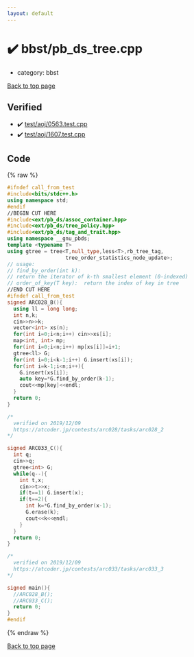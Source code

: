 ```yaml
---
layout: default
---
```


<!-- mathjax config similar to math.stackexchange -->
<script type="text/javascript" async
  src="https://cdnjs.cloudflare.com/ajax/libs/mathjax/2.7.5/MathJax.js?config=TeX-MML-AM_CHTML">
</script>
<script type="text/x-mathjax-config">
  MathJax.Hub.Config({
    TeX: { equationNumbers: { autoNumber: "AMS" }},
    tex2jax: {
      inlineMath: [ ['$','$'] ],
      processEscapes: true
    },
    "HTML-CSS": { matchFontHeight: false },
    displayAlign: "left",
    displayIndent: "2em"
  });
</script>

<script type="text/javascript" src="https://cdnjs.cloudflare.com/ajax/libs/jquery/3.4.1/jquery.min.js"></script>
<script src="https://cdn.jsdelivr.net/npm/jquery-balloon-js@1.1.2/jquery.balloon.min.js" integrity="sha256-ZEYs9VrgAeNuPvs15E39OsyOJaIkXEEt10fzxJ20+2I=" crossorigin="anonymous"></script>
<script type="text/javascript" src="../../assets/js/copy-button.js"></script>
<link rel="stylesheet" href="../../assets/css/copy-button.css" />


# :heavy_check_mark: bbst/pb_ds_tree.cpp
* category: bbst


<a href="../../index.html">Back to top page</a>



## Verified
* :heavy_check_mark: <a href="../../verify/test/aoj/0563.test.cpp.html">test/aoj/0563.test.cpp</a>
* :heavy_check_mark: <a href="../../verify/test/aoj/1607.test.cpp.html">test/aoj/1607.test.cpp</a>


## Code
{% raw %}
```cpp
#ifndef call_from_test
#include<bits/stdc++.h>
using namespace std;
#endif
//BEGIN CUT HERE
#include<ext/pb_ds/assoc_container.hpp>
#include<ext/pb_ds/tree_policy.hpp>
#include<ext/pb_ds/tag_and_trait.hpp>
using namespace __gnu_pbds;
template <typename T>
using gtree = tree<T,null_type,less<T>,rb_tree_tag,
                   tree_order_statistics_node_update>;
// usage:
// find_by_order(int k):
// return the iterator of k-th smallest element (0-indexed)
// order_of_key(T key):  return the index of key in tree
//END CUT HERE
#ifndef call_from_test
signed ARC028_B(){
  using ll = long long;
  int n,k;
  cin>>n>>k;
  vector<int> xs(n);
  for(int i=0;i<n;i++) cin>>xs[i];
  map<int, int> mp;
  for(int i=0;i<n;i++) mp[xs[i]]=i+1;
  gtree<ll> G;
  for(int i=0;i<k-1;i++) G.insert(xs[i]);
  for(int i=k-1;i<n;i++){
    G.insert(xs[i]);
    auto key=*G.find_by_order(k-1);
    cout<<mp[key]<<endl;
  }
  return 0;
}

/*
  verified on 2019/12/09
  https://atcoder.jp/contests/arc028/tasks/arc028_2
*/

signed ARC033_C(){
  int q;
  cin>>q;
  gtree<int> G;
  while(q--){
    int t,x;
    cin>>t>>x;
    if(t==1) G.insert(x);
    if(t==2){
      int k=*G.find_by_order(x-1);
      G.erase(k);
      cout<<k<<endl;
    }
  }
  return 0;
}

/*
  verified on 2019/12/09
  https://atcoder.jp/contests/arc033/tasks/arc033_3
*/

signed main(){
  //ARC028_B();
  //ARC033_C();
  return 0;
}
#endif

```
{% endraw %}

<a href="../../index.html">Back to top page</a>

